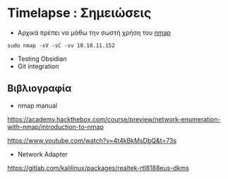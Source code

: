 
# Timelapse : Σημειώσεις
- Αρχικά πρέπει να μάθω την σωστή χρήση του [nmap](#nmap)
```
sudo nmap -sV -sC -vv 10.10.11.152
```
- Testing Obsidian
- Git integration
 
 
 
 
 
 






## Βιβλιογραφία

- <span id="nmap">nmap manual</span> 

https://academy.hackthebox.com/course/preview/network-enumeration-with-nmap/introduction-to-nmap

https://www.youtube.com/watch?v=4t4kBkMsDbQ&t=73s

- <span id="network">Network Adapter</span> 

https://gitlab.com/kalilinux/packages/realtek-rtl8188eus-dkms


